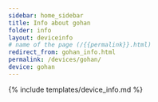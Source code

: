```yaml
---
sidebar: home_sidebar
title: Info about gohan
folder: info
layout: deviceinfo
# name of the page (/{{permalink}}.html)
redirect_from: gohan_info.html
permalink: /devices/gohan/
device: gohan
---
```

{% include templates/device_info.md %}
